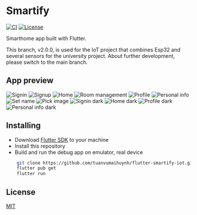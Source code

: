 # Smartify
[![CI](https://github.com/tuanvumaihuynh/flutter-smartify-iot/actions/workflows/dart.yml/badge.svg)](https://github.com/tuanvumaihuynh/flutter-smartify-iot/actions/workflows/dart.yml)
[![License](https://img.shields.io/badge/License-MIT-red.svg)](LICENSE)

Smarthome app built with Flutter.

This branch, v2.0.0, is used for the IoT project that combines Esp32 and several sensors for the university project. About further development, please switch to the main branch.
## App preview
![Signin](screenshots/signin.png "Sign in")
![Signup](screenshots/signup.png "Home")
![Home](screenshots/home.png "Home")
![Room management](screenshots/room_management.png "Room management")
![Profile](screenshots/profile.png "Profile")
![Personal info](screenshots/personal_info.png "Personal info")
![Set name](screenshots/set_name.png "Set name")
![Pick image](screenshots/pick_image.png "Pick image")
![Signin dark](screenshots/signin_dark.png "Sign in dark")
![Home dark](screenshots/home_dark.png "Home")
![Profile dark](screenshots/profile_dark.png "Profile dark")
![Personal info dark](screenshots/personal_info_dark.png "Personal info dark")
## Installing

- Download [Flutter SDK](https://flutter.dev/docs/get-started/install) to your machine
- Install this repository
- Build and run the debug app on emulator, real device

```bash
    git clone https://github.com/tuanvumaihuynh/flutter-smartify-iot.git
    flutter pub get
    flutter run
```


## License
[MIT](LICENSE)

